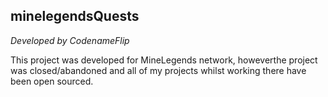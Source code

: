 ## minelegendsQuests
_Developed by CodenameFlip_

This project was developed for MineLegends network, howeverthe project was closed/abandoned and all of my projects whilst working there have been open sourced.
<br>
<br>
